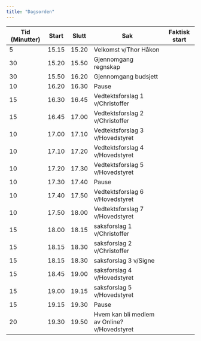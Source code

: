 ```yaml
---
title: "Dagsorden"
---
```


|  Tid (Minutter) | Start   | Slutt   | Sak   | Faktisk start   |
|---|---|---|---|---|
| 5 | 15.15  |  15.20  | Velkomst v/Thor Håkon |   |
| 30  | 15.20  | 15.50  | Gjennomgang regnskap  |   |
| 30  | 15.50  | 16.20  | Gjennomgang budsjett  |   |
| 10  | 16.20  | 16.30  | Pause  |   |
| 15  | 16.30  | 16.45  | Vedtektsforslag 1 v/Christoffer  |   |
| 15  | 16.45  | 17.00  | Vedtektsforslag 2 v/Christoffer  |   |
| 10  | 17.00  | 17.10  | Vedtektsforslag 3 v/Hovedstyret  |   |
| 10  | 17.10  | 17.20  | Vedtektsforslag 4 v/Hovedstyret  |   |
| 10  | 17.20  | 17.30  | Vedtektsforslag 5 v/Hovedstyret  |   |
| 10  | 17.30  | 17.40  | Pause  |   |
| 10  | 17.40  | 17.50  | Vedtektsforslag 6 v/Hovedstyret  |   |
| 10  | 17.50  | 18.00  | Vedtektsforslag 7 v/Hovedstyret  |   |
| 15  | 18.00  | 18.15  | saksforslag 1 v/Christoffer  |   |
| 15  | 18.15  | 18.30  | saksforslag 2 v/Christoffer  |   |
| 15  | 18.15  | 18.30  | saksforslag 3 v/Signe  |   |
| 15  | 18.45  | 19.00  | saksforslag 4 v/Hovedstyret  |   |
| 15  | 19.00  | 19.15  | saksforslag 5 v/Hovedstyret  |   |
| 15  | 19.15  | 19.30  | Pause  |   |
| 20  | 19.30  | 19.50  | Hvem kan bli medlem av Online? v/Hovedstyret  |   |